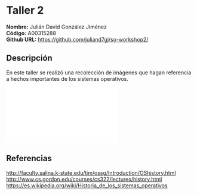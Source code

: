 # Taller 2

**Nombre:** Julián David González Jiménez  
**Código:** A00315288  
**Github URL:** https://github.com/juliand7gj/so-workshop2/

## Descripción

En este taller se realizó una recolección de imágenes que hagan referencia a hechos importantes de los sistemas operativos.

![][1] 

## Referencias

http://faculty.salina.k-state.edu/tim/ossg/Introduction/OShistory.html  
http://www.cs.gordon.edu/courses/cs322/lectures/history.html
https://es.wikipedia.org/wiki/Historia_de_los_sistemas_operativos

[1]: Tarea2SO.pdf
